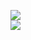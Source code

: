 [![](https://img.shields.io/badge/Made%20With-Github%20Spray-lightgrey.svg?style=for-the-badge&logo=github)](https://github.com/Annihil/github-spray#32017)  
[![](https://i.imgur.com/2DrTn0Z.gif)](https://github.com/Annihil/github-spray)